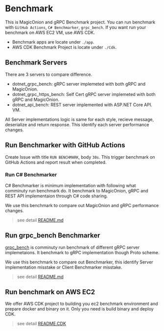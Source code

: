 # Benchmark

This is MagicOnion and gRPC Benchmark project.
You can run benchmark with `GitHub Actions`, `C# Benchmarker`, `grpc_bench`.
If you want run your benchmark on AWS EC2 VM, use AWS CDK.

* Benchmark apps are locate under `./app`.
* AWS CDK Benchmark Project is locate under `./Cdk`.

## Benchmark Servers

There are 3 servers to compare difference.

* dotnet_grpc_bench: gRPC server implemeted with both gRPC and MagicOnion.
* dotnet_grpc_https_bench: Self Cert gRPC server implemeted with both gRPC and MagicOnion.
* dotnet_api_bench: REST server implemented with ASP.NET Core API.
VM.

All Server implementations logic is same for each style, recieve message, deserialize and return response.
This identify each server performance changes.

## Run Benchmarker with GitHub Actions

Create Issue with title `RUN BENCHMARK`, body `30s`.
This trigger benchmark on GitHub Actions and report result when completed.

### Run C# Benchmarker

C# Benchmarker is minimum implementation with following what comminuty run benchmark do.
It benchmark to MagicOnion, gRPC and REST API implementaion through C# code sharing.

We use this benchmark to compare out MagicOnion and gRPC performance changes.

> see detail [README.md](app/README.md)

## Run grpc_bench Benchmarker

[grpc_bench](https://github.com/LesnyRumcajs/grpc_bench) is comminuty run benchmark of different gRPC server implemetaions.
It benchmark to gRPC implementation though Proto scheme.

We use this benchmark to compare out Benchmarker, this identify Server implementation misstake or Client Benchmarker misstake.

> see detail [README.md](app/README.md)

## Run benchmark on AWS EC2

We offer AWS CDK project to building you ec2 benchmark environment and prepare docker and binary on it.
Only you need is build binary and deploy CDK.

> see detail [README.CDK](README.CDK.md)
